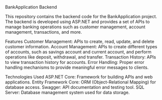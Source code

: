 BankApplication Backend

This repository contains the backend code for the BankApplication project. The backend is developed using ASP.NET and provides a set of APIs to manage banking operations such as customer management, account management, transactions, and more.

Features
Customer Management: APIs to create, read, update, and delete customer information.
Account Management: APIs to create different types of accounts, such as savings account and current account, and perform operations like deposit, withdrawal, and transfer.
Transaction History: APIs to view transaction history for accounts.
Error Handling: Proper error handling mechanisms to provide meaningful error messages to clients.

Technologies Used
ASP.NET Core: Framework for building APIs and web applications.
Entity Framework Core: ORM (Object-Relational Mapping) for database access.
Swagger: API documentation and testing tool.
SQL Server: Database management system used for data storage.
